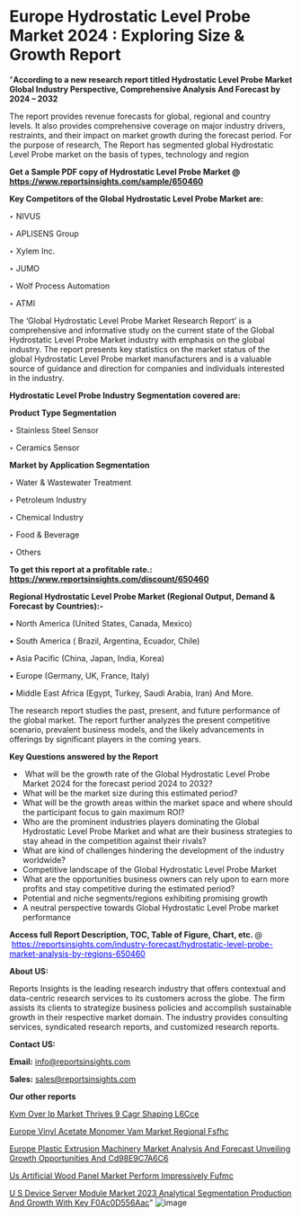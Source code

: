 # Europe Hydrostatic Level Probe Market 2024 : Exploring Size & Growth Report

"<strong>According to a new research report titled Hydrostatic Level Probe Market Global Industry Perspective, Comprehensive Analysis And Forecast by 2024 – 2032</strong>

The report provides revenue forecasts for global, regional and country levels. It also provides comprehensive coverage on major industry drivers, restraints, and their impact on market growth during the forecast period. For the purpose of research, The Report has segmented global Hydrostatic Level Probe market on the basis of types, technology and region

<strong>Get a Sample PDF copy of Hydrostatic Level Probe Market </strong><strong>@<a href=https://www.reportsinsights.com/sample/650460 style=color:#0000ff;> https://www.reportsinsights.com/sample/650460</a></strong></font>

<strong>Key Competitors of the Global Hydrostatic Level Probe Market are:</strong>

‣ NIVUS

‣ APLISENS Group

‣ Xylem Inc.

‣ JUMO

‣ Wolf Process Automation

‣ ATMI

The ‘Global Hydrostatic Level Probe Market Research Report’ is a comprehensive and informative study on the current state of the Global Hydrostatic Level Probe Market industry with emphasis on the global industry. The report presents key statistics on the market status of the global Hydrostatic Level Probe market manufacturers and is a valuable source of guidance and direction for companies and individuals interested in the industry.

<strong>Hydrostatic Level Probe Industry Segmentation covered are:</strong>

<strong>Product Type Segmentation</strong>

‣ Stainless Steel Sensor

‣ Ceramics Sensor

<strong>Market by Application Segmentation</strong>

‣ Water & Wastewater Treatment

‣ Petroleum Industry

‣ Chemical Industry

‣ Food & Beverage

‣ Others

<strong>To get this report at a profitable rate.: <a href=https://www.reportsinsights.com/discount/650460 style=color:#0000ff;>https://www.reportsinsights.com/discount/650460</a></strong></font>

<strong>Regional Hydrostatic Level Probe Market (Regional Output, Demand &amp; Forecast by Countries):-</strong>

• North America (United States, Canada, Mexico)

• South America ( Brazil, Argentina, Ecuador, Chile)

• Asia Pacific (China, Japan, India, Korea)

• Europe (Germany, UK, France, Italy)

• Middle East Africa (Egypt, Turkey, Saudi Arabia, Iran) And More.

The research report studies the past, present, and future performance of the global market. The report further analyzes the present competitive scenario, prevalent business models, and the likely advancements in offerings by significant players in the coming years.

<strong>Key Questions answered by the Report</strong>
<ul>
  <li> What will be the growth rate of the Global Hydrostatic Level Probe Market 2024 for the forecast period 2024 to 2032?</li>
  <li>What will be the market size during this estimated period?</li>
  <li>What will be the growth areas within the market space and where should the participant focus to gain maximum ROI?</li>
  <li>Who are the prominent industries players dominating the Global Hydrostatic Level Probe Market and what are their business strategies to stay ahead in the competition against their rivals?</li>
  <li>What are kind of challenges hindering the development of the industry worldwide?</li>
  <li>Competitive landscape of the Global Hydrostatic Level Probe Market</li>
  <li>What are the opportunities business owners can rely upon to earn more profits and stay competitive during the estimated period?</li>
  <li>Potential and niche segments/regions exhibiting promising growth</li>
  <li>A neutral perspective towards Global Hydrostatic Level Probe market performance</li>
</ul>
<strong>Access full Report Description, TOC, Table of Figure, Chart, etc. </strong>@  <a href=https://reportsinsights.com/industry-forecast/hydrostatic-level-probe-market-analysis-by-regions-650460 style=color:#0000ff;>https://reportsinsights.com/industry-forecast/hydrostatic-level-probe-market-analysis-by-regions-650460</a></font>

<strong><strong>About US</strong>:</strong>

Reports Insights is the leading research industry that offers contextual and data-centric research services to its customers across the globe. The firm assists its clients to strategize business policies and accomplish sustainable growth in their respective market domain. The industry provides consulting services, syndicated research reports, and customized research reports.

<strong>Contact US:</strong>

<p class=""""><b>Email:</b> <a href=mailto:info@reportsinsights.com>info@reportsinsights.com</a></p>
<p class=""""><b>Sales:</b> <a href=mailto:sales@reportsinsights.com>sales@reportsinsights.com</a></p>

<strong>Our other reports</strong>

<a href=https://www.linkedin.com/pulse/kvm-over-ip-market-thrives-9-cagr-shaping-l6cce/>Kvm Over Ip Market Thrives 9 Cagr Shaping L6Cce</a>

<a href=https://www.linkedin.com/pulse/europe-vinyl-acetate-monomer-vam-market-regional-fsfhc/>Europe Vinyl Acetate Monomer Vam Market Regional Fsfhc</a>

<a href=https://medium.com/@khalunansh/europe-plastic-extrusion-machinery-market-analysis-and-forecast-unveiling-growth-opportunities-and-cd98e9c7a6c6>Europe Plastic Extrusion Machinery Market Analysis And Forecast Unveiling Growth Opportunities And Cd98E9C7A6C6</a>

<a href=https://www.linkedin.com/pulse/us-artificial-wood-panel-market-perform-impressively-fufmc/>Us Artificial Wood Panel Market Perform Impressively Fufmc</a>

<a href=https://medium.com/@singhaakesh50/u-s-device-server-module-market-2023-analytical-segmentation-production-and-growth-with-key-f0ac0d556aac>U S Device Server Module Market 2023 Analytical Segmentation Production And Growth With Key F0Ac0D556Aac</a>"
![image](https://github.com/Jaayaachit/RIMarket/assets/158452289/b59ba380-fc68-48d2-9f4e-860210b170c6)

